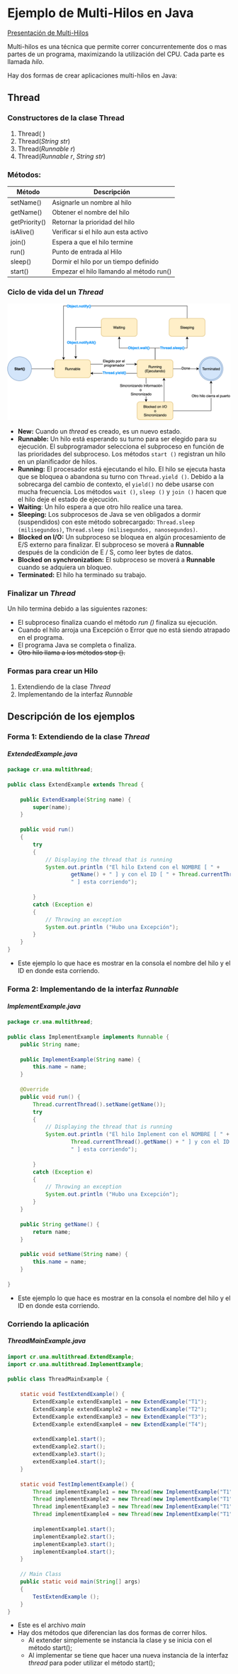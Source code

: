 # Ejemplo de Multi-Hilos en Java

[Presentación de Multi-Hilos](https://docs.google.com/presentation/d/17d8v_SIISXmbSzzQOz8zVEr5YMDnFbYGopM00RqAFdM/edit?usp=sharing)

Multi-hilos es una técnica que permite correr concurrentemente dos o mas partes de un programa, maximizando la utilización del CPU. Cada parte es llamada *hilo*.

Hay dos formas de crear aplicaciones multi-hilos en Java:

##           Thread

### Constructores de la clase Thread

1. Thread( )
2. Thread(*String str*)
3. Thread(*Runnable r*)
4. Thread(*Runnable r*, *String str*)

### Métodos:

| Método        | **D**escripción                          |
| ------------- | ---------------------------------------- |
| setName()     | Asignarle un nombre al hilo              |
| getName()     | Obtener el nombre del hilo               |
| getPriority() | Retornar la prioridad del hilo           |
| isAlive()     | Verificar si el hilo aun esta activo     |
| join()        | Espera a que el hilo termine             |
| run()         | Punto de entrada al Hilo                 |
| sleep()       | Dormir el hilo por un tiempo definido    |
| start()       | Empezar el hilo llamando al método run() |

### Ciclo de vida del un *Thread* 

![Ciclo de vida de un Thread](Java-Life-Cycle-Thread.png)

- **New:** Cuando un *thread* es creado, es un nuevo estado.
- **Runnable:** Un hilo está esperando su turno para ser elegido para su ejecución. El subprogramador selecciona el subproceso en función de las prioridades del subproceso. Los métodos `start ()` registran un hilo en un planificador de hilos.
- **Running:** El procesador está ejecutando el hilo. El hilo se ejecuta hasta que se bloquea o abandona su turno con `Thread.yield ()`. Debido a la sobrecarga del cambio de contexto, el `yield()` no debe usarse con mucha frecuencia. Los métodos `wait ()`, `sleep ()` y `join ()` hacen que el hilo deje el estado de ejecución.
- **Waiting**: Un hilo espera a que otro hilo realice una tarea.
- **Sleeping:** Los subprocesos de Java se ven obligados a dormir (suspendidos) con este método sobrecargado: `Thread.sleep (milisegundos)`, `Thread.sleep (milisegundos, nanosegundos)`.
- **Blocked on I/O:** Un subproceso se bloquea en algún procesamiento de E/S externo para finalizar. El subproceso se moverá a **Runnable** después de la condición de E / S, como leer bytes de datos.
- **Blocked on synchronization:** El subproceso se moverá a **Runnable** cuando se adquiera un bloqueo.
- **Terminated:** El hilo ha terminado su trabajo.

### Finalizar un *Thread*

Un hilo termina debido a las siguientes razones:

- El subproceso finaliza cuando el método *run ()* finaliza su ejecución.
- Cuando el hilo arroja una Excepción o Error que no está siendo atrapado en el programa.
- El programa Java se completa o finaliza.
- ~~Otro hilo llama a los métodos stop ().~~

### Formas para crear un Hilo

1. Extendiendo de la clase *Thread*
2. Implementando de la interfaz *Runnable*

## Descripción de los ejemplos

### Forma 1: Extendiendo de la clase *Thread*

#### *ExtendedExample.java*

```java
package cr.una.multithread;

public class ExtendExample extends Thread {

    public ExtendExample(String name) {
        super(name);
    }

    public void run()
    {
        try
        {
            // Displaying the thread that is running
            System.out.println ("El hilo Extend con el NOMBRE [ " +
                    getName() + " ] y con el ID [ " + Thread.currentThread().getId() +
                    " ] esta corriendo");

        }
        catch (Exception e)
        {
            // Throwing an exception
            System.out.println ("Hubo una Excepción");
        }
    }
}

```

- Este ejemplo lo que hace es mostrar en la consola el nombre del hilo y el ID en donde esta corriendo.

### Forma 2: Implementando de la interfaz *Runnable*

#### *ImplementExample.java*

```java
package cr.una.multithread;

public class ImplementExample implements Runnable {
    public String name;

    public ImplementExample(String name) {
        this.name = name;
    }

    @Override
    public void run() {
        Thread.currentThread().setName(getName());
        try
        {
            // Displaying the thread that is running
            System.out.println ("El hilo Implement con el NOMBRE [ " +
                    Thread.currentThread().getName() + " ] y con el ID [ " + Thread.currentThread().getId() +
                    " ] esta corriendo");

        }
        catch (Exception e)
        {
            // Throwing an exception
            System.out.println ("Hubo una Excepción");
        }
    }

    public String getName() {
        return name;
    }

    public void setName(String name) {
        this.name = name;
    }

}

```

- Este ejemplo lo que hace es mostrar en la consola el nombre del hilo y el ID en donde esta corriendo.

### Corriendo la aplicación

#### *ThreadMainExample.java*

```java
import cr.una.multithread.ExtendExample;
import cr.una.multithread.ImplementExample;

public class ThreadMainExample {

    static void TestExtendExample() {
        ExtendExample extendExample1 = new ExtendExample("T1");
        ExtendExample extendExample2 = new ExtendExample("T2");
        ExtendExample extendExample3 = new ExtendExample("T3");
        ExtendExample extendExample4 = new ExtendExample("T4");

        extendExample1.start();
        extendExample2.start();
        extendExample3.start();
        extendExample4.start();
    }

    static void TestImplementExample() {
        Thread implementExample1 = new Thread(new ImplementExample("T1"));
        Thread implementExample2 = new Thread(new ImplementExample("T1"));
        Thread implementExample3 = new Thread(new ImplementExample("T1"));
        Thread implementExample4 = new Thread(new ImplementExample("T1"));

        implementExample1.start();
        implementExample2.start();
        implementExample3.start();
        implementExample4.start();
    }

    // Main Class
    public static void main(String[] args)
    {
        TestExtendExample ();
    }
}
```

- Este es el archivo *main*
- Hay dos métodos que diferencian las dos formas de correr hilos.
  - Al extender simplemente se instancia la clase y se inicia con el método start();
  - Al implementar se tiene que hacer una nueva instancia de la interfaz *thread* para poder utilizar el método start();
